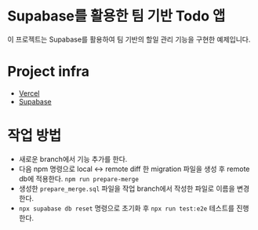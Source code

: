 # Supabase를 활용한 팀 기반 Todo 앱

이 프로젝트는 Supabase를 활용하여 팀 기반의 할일 관리 기능을 구현한 예제입니다.

# Project infra

* [Vercel](https://vercel.com/sungwoos-projects-d06f55a2/supabase-nextjs-todo-list)
* [Supabase](https://supabase.com/dashboard/project/imebztifhnronuuzxnmz)

# 작업 방법

* 새로운 branch에서 기능 추가를 한다.
* 다음 npm 명령으로 local <-> remote diff 한 migration 파일을 생성 후 remote db에 적용한다.
  `npm run prepare-merge`
* 생성한 `prepare_merge.sql` 파일을 작업 branch에서 작성한 파일로 이름을 변경한다.
* `npx supabase db reset` 명령으로 초기화 후 `npx run test:e2e` 테스트를 진행 한다.
